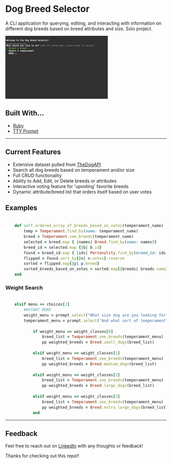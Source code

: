 # Dog Breed Selector

A CLI application for querying, editing, and interacting with information on different dog breeds based on breed attributes and size.  Solo project.

![](search_demo.gif)

## Built With...

- <a href="https://www.ruby-lang.org/en/">Ruby</a>
- <a href="https://github.com/piotrmurach/tty-prompt">TTY Prompt </a>

---

## Current Features 

* Extensive dataset pulled from <a href="https://dog.ceo/dog-api/documentation/">TheDogAPI</a>
* Search all dog breeds based on temperament and/or size
* Full CRUD functionality
* Ability to Add, Edit, or Delete breeds or attributes 
* Interactive voting feature for 'upvoting' favorite breeds
* Dynamic attribute/breed list that orders itself based on user votes

## Examples

```ruby

    def self.ordered_array_of_breeds_based_on_votes(temperament_name)
        temp = Temperament.find_by(name: temperament_name)
        breed = Temperament.see_breeds(temperament_name)
        selected = breed.map { |names| Breed.find_by(name: names)}
        breed_id = selected.map {|b| b.id}
        found = breed_id.map { |ids| Personality.find_by(breed_id: ids, temperament_id: temp.id)}
        flipped = found.sort_by{|n| n.votes}.reverse
        sorted = flipped.map{|p| p.breed}
        sorted_breeds_based_on_votes = sorted.map{|breeds| breeds.name}
    end 
```
### Weight Search

```ruby

    elsif menu == choices[2]
        ##START MORE
        weight_menu = prompt.select("What size dog are you looking for?", weight_classes)
        temperament_menu = prompt.select("And what sort of temperament?", all_temperaments, filter: true)

            if weight_menu == weight_classes[0]
                breed_list = Temperament.see_breeds(temperament_menu)
                pp weighted_breeds = Breed.small_dogs(breed_list)

            elsif weight_menu == weight_classes[1]
                breed_list = Temperament.see_breeds(temperament_menu)
                pp weighted_breeds = Breed.medium_dogs(breed_list)

            elsif weight_menu == weight_classes[2]
                breed_list = Temperament.see_breeds(temperament_menu)
                pp weighted_breeds = Breed.large_dogs(breed_list)

            elsif weight_menu == weight_classes[3]
                breed_list = Temperament.see_breeds(temperament_menu)
                pp weighted_breeds = Breed.extra_large_dogs(breed_list)
            end
```

---

## Feedback

Feel free to reach out on <a href="http://www.linkedin.com/in/christineadoherty">LinkedIn</a> with any thoughts or feedback!

Thanks for checking out this repo!!

    
